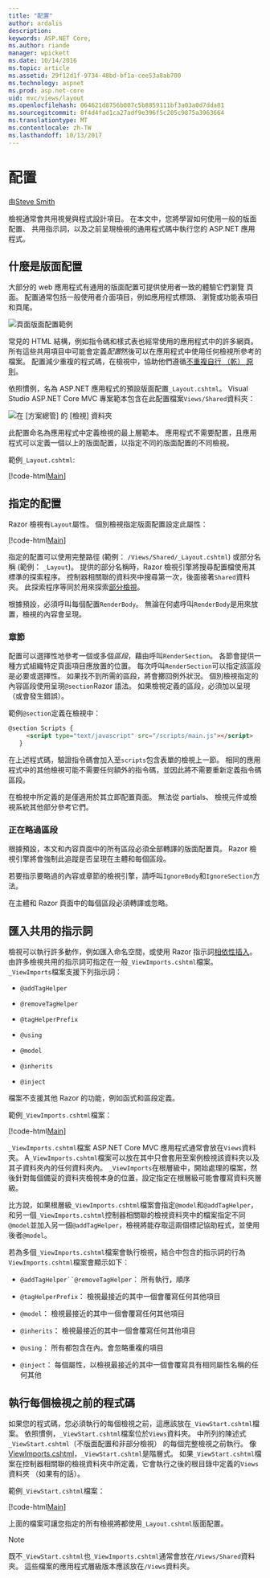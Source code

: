 ```yaml
---
title: "配置"
author: ardalis
description: 
keywords: ASP.NET Core,
ms.author: riande
manager: wpickett
ms.date: 10/14/2016
ms.topic: article
ms.assetid: 29f12d1f-9734-48bd-bf1a-cee53a8ab700
ms.technology: aspnet
ms.prod: asp.net-core
uid: mvc/views/layout
ms.openlocfilehash: 064621d8756b007c5b8859111bf3a03a0d7dda81
ms.sourcegitcommit: 8f4d4fad1ca27adf9e396f5c205c9875a3963664
ms.translationtype: MT
ms.contentlocale: zh-TW
ms.lasthandoff: 10/13/2017
---
```

# <a name="layout"></a>配置

由[Steve Smith](https://ardalis.com/)

檢視通常會共用視覺與程式設計項目。 在本文中，您將學習如何使用一般的版面配置、 共用指示詞，以及之前呈現檢視的通用程式碼中執行您的 ASP.NET 應用程式。

## <a name="what-is-a-layout"></a>什麼是版面配置

大部分的 web 應用程式有通用的版面配置可提供使用者一致的體驗它們瀏覽 頁面。 配置通常包括一般使用者介面項目，例如應用程式標頭、 瀏覽或功能表項目和頁尾。

![頁面版面配置範例](layout/_static/page-layout.png)

常見的 HTML 結構，例如指令碼和樣式表也經常使用的應用程式中的許多網頁。 所有這些共用項目中可能會定義*配置*然後可以在應用程式中使用任何檢視所參考的檔案。 配置減少重複的程式碼，在檢視中，協助他們遵循[不重複自行 （乾） 原則](http://deviq.com/don-t-repeat-yourself/)。

依照慣例，名為 ASP.NET 應用程式的預設版面配置`_Layout.cshtml`。 Visual Studio ASP.NET Core MVC 專案範本包含在此配置檔案`Views/Shared`資料夾：

![在 [方案總管] 的 [檢視] 資料夾](layout/_static/web-project-views.png)

此配置命名為應用程式中定義檢視的最上層範本。 應用程式不需要配置，且應用程式可以定義一個以上的版面配置，以指定不同的版面配置的不同檢視。

範例`_Layout.cshtml`:

[!code-html[Main](../../common/samples/WebApplication1/Views/Shared/_Layout.cshtml?highlight=42,66)]

## <a name="specifying-a-layout"></a>指定的配置

Razor 檢視有`Layout`屬性。 個別檢視指定版面配置設定此屬性：

[!code-html[Main](../../common/samples/WebApplication1/Views/_ViewStart.cshtml?highlight=2)]

指定的配置可以使用完整路徑 (範例： `/Views/Shared/_Layout.cshtml`) 或部分名稱 (範例： `_Layout`)。 提供的部分名稱時，Razor 檢視引擎將搜尋配置檔使用其標準的探索程序。 控制器相關聯的資料夾中搜尋第一次，後面接著`Shared`資料夾。 此探索程序等同於用來探索[部分檢視](partial.md)。

根據預設，必須呼叫每個配置`RenderBody`。 無論在何處呼叫`RenderBody`是用來放置，檢視的內容會呈現。

<a name="layout-sections-label"></a>

### <a name="sections"></a>章節

配置可以選擇性地參考一個或多個*區段*，藉由呼叫`RenderSection`。 各節會提供一種方式組織特定頁面項目應放置的位置。 每次呼叫`RenderSection`可以指定該區段是必要或選擇性。 如果找不到所需的區段，將會擲回例外狀況。 個別檢視指定的內容區段使用呈現`@section`Razor 語法。 如果檢視定義的區段，必須加以呈現 （或會發生錯誤）。

範例`@section`定義在檢視中：

```html
@section Scripts {
     <script type="text/javascript" src="/scripts/main.js"></script>
   }
   ```

在上述程式碼，驗證指令碼會加入至`scripts`包含表單的檢視上一節。 相同的應用程式中的其他檢視可能不需要任何額外的指令碼，並因此將不需要重新定義指令碼區段。

在檢視中所定義的是僅適用於其立即配置頁面。 無法從 partials、 檢視元件或檢視系統其他部分參考它們。

### <a name="ignoring-sections"></a>正在略過區段

根據預設，本文和內容頁面中的所有區段必須全部轉譯的版面配置頁。 Razor 檢視引擎將會強制此追蹤是否呈現在主體和每個區段。

若要指示要略過的內容或章節的檢視引擎，請呼叫`IgnoreBody`和`IgnoreSection`方法。

在主體和 Razor 頁面中的每個區段必須轉譯或忽略。

<a name="viewimports"></a>

## <a name="importing-shared-directives"></a>匯入共用的指示詞

檢視可以執行許多動作，例如匯入命名空間，或使用 Razor 指示詞[相依性插入](dependency-injection.md)。 由許多檢視共用的指示詞可指定在一般`_ViewImports.cshtml`檔案。 `_ViewImports`檔案支援下列指示詞：

* `@addTagHelper`

* `@removeTagHelper`

* `@tagHelperPrefix`

* `@using`

* `@model`

* `@inherits`

* `@inject`

檔案不支援其他 Razor 的功能，例如函式和區段定義。

範例`_ViewImports.cshtml`檔案：

[!code-html[Main](../../common/samples/WebApplication1/Views/_ViewImports.cshtml)]

`_ViewImports.cshtml`檔案 ASP.NET Core MVC 應用程式通常會放在`Views`資料夾。 A`_ViewImports.cshtml`檔案可以放在其中只會套用至案例檢視該資料夾以及其子資料夾內的任何資料夾內。 `_ViewImports`在根層級中，開始處理的檔案，然後針對每個備妥的資料夾檢視本身的位置，設定指定在根層級可能會覆寫資料夾層級。

比方說，如果根層級`_ViewImports.cshtml`檔案會指定`@model`和`@addTagHelper`，和另一個`_ViewImports.cshtml`控制器相關聯的檢視資料夾中的檔案指定不同`@model`並加入另一個`@addTagHelper`，檢視將能存取這兩個標記協助程式，並使用後者`@model`。

若為多個`_ViewImports.cshtml`檔案會執行檢視，結合中包含的指示詞的行為`ViewImports.cshtml`檔案會顯示如下：

* `@addTagHelper``@removeTagHelper`： 所有執行，順序

* `@tagHelperPrefix`： 檢視最接近的其中一個會覆寫任何其他項目

* `@model`： 檢視最接近的其中一個會覆寫任何其他項目

* `@inherits`： 檢視最接近的其中一個會覆寫任何其他項目

* `@using`： 所有都包含在內。會忽略重複的項目

* `@inject`： 每個屬性，以檢視最接近的其中一個會覆寫具有相同屬性名稱的任何其他

<a name="viewstart"></a>

## <a name="running-code-before-each-view"></a>執行每個檢視之前的程式碼

如果您的程式碼，您必須執行的每個檢視之前，這應該放在`_ViewStart.cshtml`檔案。 依照慣例，`_ViewStart.cshtml`檔案位於`Views`資料夾。 中所列的陳述式`_ViewStart.cshtml`（不版面配置和非部分檢視） 的每個完整檢視之前執行。 像[ViewImports.cshtml](xref:mvc/views/layout#viewimports)，`_ViewStart.cshtml`是階層式。 如果`_ViewStart.cshtml`檔案在控制器相關聯的檢視資料夾中所定義，它會執行之後的根目錄中定義的`Views`資料夾 （如果有的話）。

範例`_ViewStart.cshtml`檔案：

[!code-html[Main](../../common/samples/WebApplication1/Views/_ViewStart.cshtml)]

上面的檔案可讓您指定的所有檢視將都使用`_Layout.cshtml`版面配置。

> [!NOTE]
> 既不`_ViewStart.cshtml`也`_ViewImports.cshtml`通常會放在`/Views/Shared`資料夾。 這些檔案的應用程式層級版本應該放在`/Views`資料夾。
